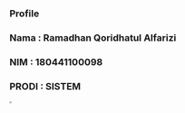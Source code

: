 ### Profile

### Nama 	: Ramadhan Qoridhatul Alfarizi 

### NIM		: 180441100098

### PRODI	: SISTEM 

<img src="../images/profil.jpg" style="zoom:25%;" />
